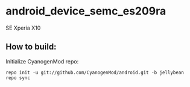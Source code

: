 android_device_semc_es209ra
===========================

SE Xperia X10

How to build:
-------------

Initialize CyanogenMod repo:

    repo init -u git://github.com/CyanogenMod/android.git -b jellybean
    repo sync

